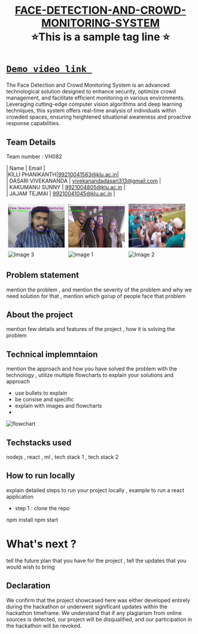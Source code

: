 
<h1 align="center" style="border-bottom: none">
    <b>
        <a href="https://www.google.com"> FACE-DETECTION-AND-CROWD-MONITORING-SYSTEM </a><br>
    </b>
    ⭐️This is a sample tag line  ⭐️ <br>
</h1>

# [`Demo video link `](https://youtu.be/qyDqY9Nnyvk) 
The Face Detection and Crowd Monitoring System is an advanced technological solution designed to enhance security, optimize crowd management, and facilitate efficient monitoring in various environments. Leveraging cutting-edge computer vision algorithms and deep learning techniques, this system offers real-time analysis of individuals within crowded spaces, ensuring heightened situational awareness and proactive response capabilities.
## Team Details
Team number : VH082

| Name    | Email           |          
|KILLI PHANIKANTH|99210041563@klu.ac.in|            
| DASARI VIVEKANANDA | vivekanandadasari313@gmail.com |       
| KAKUMANU SUNNY | 9921004805@klu.ac.in |         
| JAJAM TEJMAI | 99210041045@klu.ac.in |

<div style="display: flex; flex-wrap: wrap;">
    <img src="https://github.com/vivekananda313/Vashisht-hackathon-FACE-DETECTION-AND-CROWD-MONITORING-SYSTEM/blob/main/output_images/Screenshot%202024-03-17%20121222.png" alt="Image 1" style="width: 30%; margin: 5px;">
    <img src="https://github.com/vivekananda313/Vashisht-hackathon-FACE-DETECTION-AND-CROWD-MONITORING-SYSTEM/blob/main/output_images/Screenshot%202024-03-17%20120910.png" alt="Image 2" style="width: 30%; margin: 5px;">
    <img src="https://github.com/vivekananda313/Vashisht-hackathon-FACE-DETECTION-AND-CROWD-MONITORING-SYSTEM/blob/main/output_images/violence_2024-03-15_08-01-19.jpg" alt="Image 3" style="width: 30%; margin: 5px;">
    <img src="https://encrypted-tbn0.gstatic.com/images?q=tbn:ANd9GcSEwduQ50DEm_tr94tfGWHqAYzzvjb_5oS6ULmejCN2pBlolGfTv8wTwaa64fnt1GThiDc" alt="Image 3" style="width: 30%; margin: 5px;">
       <img src="https://static.vecteezy.com/system/resources/previews/013/688/865/non_2x/modern-color-and-geometric-banner-design-template-on-the-background-of-the-mobile-phone-mobile-modern-poster-marketing-special-offer-promotion-smartphone-mockup-vector.jpg" alt="Image 1" style="width: 30%; margin: 5px;">
    <img src="https://encrypted-tbn0.gstatic.com/images?q=tbn:ANd9GcSECH9uhvdGq0EP6QqG8lzAyjz1F-6V5RyMZrjBGmoIbP5diPgG53mWePJ9RlWVbJuVWCo&usqp=CAU" alt="Image 2" style="width: 30%; margin: 5px;">
</div>

## Problem statement 
mention the problem , and mention the severity of the problem and why we need solution for that  , mention which gorup of people face that problem
## About the project
mention few details and features of the project , how it is solving the problem 

## Technical implemntaion 
mention the approach and how you have solved the problem with the technology , utilize multiple flowcharts to explain your solutions and approach
- use bullets to explain
- be consise and specific
- explain with images and flowcharts
- 
![flowchart](https://encrypted-tbn0.gstatic.com/images?q=tbn:ANd9GcSm5X9E8h0kftXOW2B9jORBskdXF12pFKOX_Q&usqp=CAU)

## Techstacks used 
nodejs , react , ml , tech stack 1 , tech stack 2

## How to run locally 
explain detailed steps to run your project locally , example to run a react application 
- step 1 : clone the repo 

npm install
npm start


# What's next ?
tell the future plan that you have for the project , tell the updates that you would wish to bring

## Declaration
We confirm that the project showcased here was either developed entirely during the hackathon or underwent significant updates within the hackathon timeframe. We understand that if any plagiarism from online sources is detected, our project will be disqualified, and our participation in the hackathon will be revoked.

